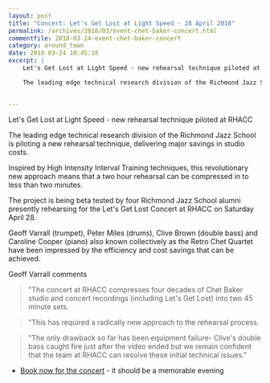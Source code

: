 ```yaml
---
layout: post
title: "Concert: Let's Get Lost at Light Speed - 28 April 2018"
permalink: /archives/2018/03/event-chet-baker-concert.html
commentfile: 2018-03-24-event-chet-baker-concert
category: around_town
date: 2018-03-24 10:45:18
excerpt: |
    Let's Get Lost at Light Speed - new rehearsal technique piloted at RHACC.

    The leading edge technical research division of the Richmond Jazz School is piloting a new rehearsal technique, delivering major savings in studio costs.


---
```

Let's Get Lost at Light Speed - new rehearsal technique piloted at RHACC

The leading edge technical research division of the Richmond Jazz School is piloting a new rehearsal technique, delivering major savings in studio costs.

Inspired by High Intensity Interval Training techniques, this revolutionary new approach means that a two hour rehearsal can be compressed in to less than two minutes.

The project is being beta tested  by four Richmond Jazz School alumni presently rehearsing for the Let's Get Lost Concert at RHACC on Saturday April 28.

Geoff Varrall (trumpet), Peter Miles (drums), Clive Brown (double bass) and Caroline Cooper (piano) also known collectively as the Retro Chet Quartet have been impressed by the efficiency  and cost savings that can be achieved.

Geoff Varrall comments

> "The concert at RHACC compresses four decades of Chet Baker studio and concert recordings (including Let's Get Lost) into two 45 minute sets.

> "This has required a radically new approach to the rehearsal process.

> "The only drawback so far has been equipment failure- Clive's double bass caught fire just after the video ended  but we remain confident that the team at RHACC can resolve these initial technical issues."

* [Book now for the concert](https://www.eventbrite.co.uk/e/lets-get-lost-the-life-and-music-of-chet-baker-tickets-43306409637) - it should be a memorable evening
